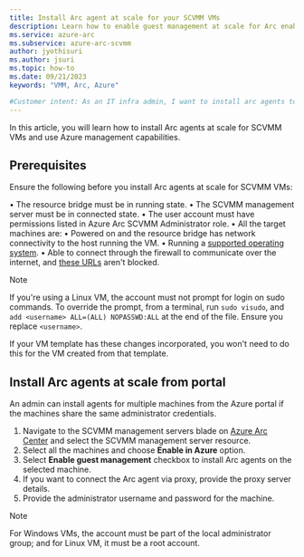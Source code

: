 ```yaml
---
title: Install Arc agent at scale for your SCVMM VMs
description: Learn how to enable guest management at scale for Arc enabled SCVMM VMs. 
ms.service: azure-arc
ms.subservice: azure-arc-scvmm
author: jyothisuri
ms.author: jsuri
ms.topic: how-to 
ms.date: 09/21/2023
keywords: "VMM, Arc, Azure"

#Customer intent: As an IT infra admin, I want to install arc agents to use Azure management services for SCVMM VMs.
---
```



In this article, you will learn how to install Arc agents at scale for SCVMM VMs and use Azure management capabilities.

## Prerequisites

Ensure the following before you install Arc agents at scale for SCVMM VMs:

•	The resource bridge must be in running state.
•	The SCVMM management server must be in connected state.
•	The user account must have permissions listed in Azure Arc SCVMM Administrator role.
•	All the target machines are:
•	Powered on and the resource bridge has network connectivity to the host running the VM.
•	Running a [supported operating system](/articles/azure-arc/servers/prerequisites.md#supported-operating-systems).
•	Able to connect through the firewall to communicate over the internet, and [these URLs](/articles/azure-arc/servers/network-requirements?tabs=azure-cloud#urls) aren't blocked.

>[!Note]
> If you're using a Linux VM, the account must not prompt for login on sudo commands. To override the prompt, from a terminal, run `sudo visudo`, and `add <username> ALL=(ALL) NOPASSWD:ALL` at the end of the file. Ensure you replace `<username>`.

If your VM template has these changes incorporated, you won't need to do this for the VM created from that template.

## Install Arc agents at scale from portal

An admin can install agents for multiple machines from the Azure portal if the machines share the same administrator credentials.
1.	Navigate to the SCVMM management servers blade on [Azure Arc Center](https://ms.portal.azure.com/#view/Microsoft_Azure_HybridCompute/AzureArcCenterBlade/~/overview) and select the SCVMM management server resource.
2.	Select all the machines and choose **Enable in Azure** option.
3.	Select **Enable guest management** checkbox to install Arc agents on the selected machine.
4.	If you want to connect the Arc agent via proxy, provide the proxy server details.
5.	Provide the administrator username and password for the machine.

>[!Note]
> For Windows VMs, the account must be part of the local administrator group; and for Linux VM, it must be a root account.

